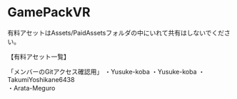 # GamePackVR


有料アセットはAssets/PaidAssetsフォルダの中にいれて共有はしないでください。

【有料アセット一覧】

「メンバーのGitアクセス確認用」
・Yusuke-koba
・Yusuke-koba
・TakumiYoshikane6438  
・Arata-Meguro
